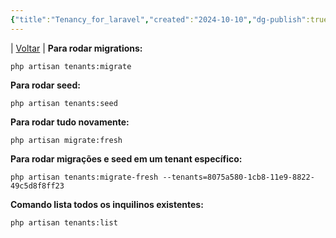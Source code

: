 ```yaml
---
{"title":"Tenancy_for_laravel","created":"2024-10-10","dg-publish":true,"tags":["pessoal/estudos","pessoal/quaseumdev","php"],"permalink":"/1-minha-vida/tenancy-for-laravel/","dgPassFrontmatter":true}
---
```


| [Voltar](index) |
**Para rodar migrations:**
```
php artisan tenants:migrate
```
**Para rodar seed:**
```
php artisan tenants:seed
```
**Para rodar tudo novamente:**
```
php artisan migrate:fresh
```
**Para rodar migrações e seed em um tenant específico:**
```
php artisan tenants:migrate-fresh --tenants=8075a580-1cb8-11e9-8822-49c5d8f8ff23
```
**Comando lista todos os inquilinos existentes:**
```
php artisan tenants:list
```
